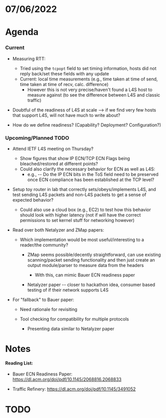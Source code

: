 # 07/06/2022

# Agenda

### Current

- Measuring RTT:
  
  - Tried using the `tcpopt` field to set timing information, hosts did not reply back/set these fields with any update
  - Current: local time measurements (e.g., time taken at time of send, time taken at time of recv, calc. difference)
    - However this is not very precise/haven't found a L4S host to measure against (to see the difference between L4S and classic traffic)

- Doubtful of the readiness of L4S at scale --> if we find very few hosts that support L4S, will not have much to write about?

- How do we define readiness? (Capability? Deployment? Configuration?)

### Upcoming/Planned TODO

- Attend IETF L4S meeting on Thursday? 
  
  - Show figures that show IP ECN/TCP ECN Flags being bleached/restored at different points?
  - Could also clarify the necessary behavior for ECN as well as L4S:
    - e.g., -- Do the IP ECN bits in the ToS field need to be preserved once ECN compliance has been established at the TCP level?

- Setup toy router in lab that correctly sets/obeys/implements L4S, and test sending L4S packets and non-L4S packets to get a sense of expected behavior?
  
  - Could also use a cloud box (e.g., EC2) to test how this behavior should look with higher latency (not if will have the correct permissions to set kernel stuff for networking however)

- Read over both Netalyzer and ZMap papers:
  
  - Which implementation would be most useful/interesting to a reader/the community?
    
    - ZMap seems possible/decently straightforward, can use existing scanning/packet sending functionality and then just create an output module/parser to measure data from the headers
      
      - With this, can mimic Bauer ECN readiness paper
    
    - Netalyzer paper -- closer to hackathon idea, consumer based testing of if their network supports L4S

- For "fallback" to Bauer paper:
  
  - Need rationale for revisiting
  
  - Tool checking for compatibility for multiple protocols
    
    - Presenting data similar to Netalyzer paper

# Notes

#### Reading List:

* Bauer ECN Readiness Paper: https://dl.acm.org/doi/pdf/10.1145/2068816.2068833

* Traffic Refinery: https://dl.acm.org/doi/pdf/10.1145/3491052

# TODO
